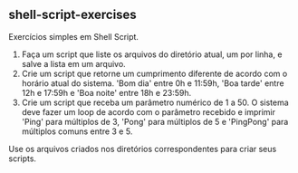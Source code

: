 shell-script-exercises
---
Exercícios simples em Shell Script.

1. Faça um script que liste os arquivos do diretório atual, um por linha, e salve a lista em um arquivo.
2. Crie um script que retorne um cumprimento diferente de acordo com o horário atual do sistema. 'Bom dia' entre 0h e 11:59h, 'Boa tarde' entre 12h e 17:59h e 'Boa noite' entre 18h e 23:59h.
3. Crie um script que receba um parâmetro numérico de 1 a 50. O sistema deve fazer um loop de acordo com o parâmetro recebido e imprimir 'Ping' para múltiplos de 3, 'Pong' para múltiplos de 5 e 'PingPong' para múltiplos comuns entre 3 e 5.

Use os arquivos criados nos diretórios correspondentes para criar seus scripts.
